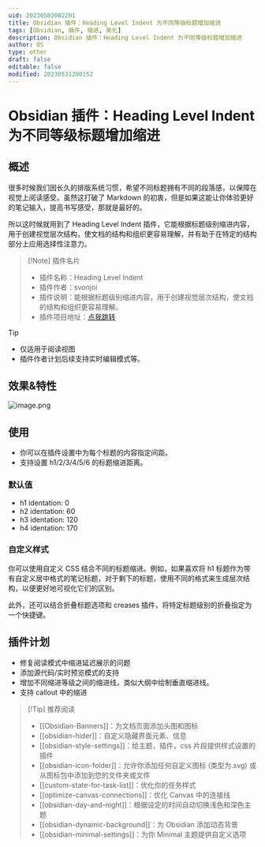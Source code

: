 ```yaml
---
uid: 20230502002201
title: Obsidian 插件：Heading Level Indent 为不同等级标题增加缩进
tags: [Obsidian, 插件, 缩进, 美化]
description: Obsidian 插件：Heading Level Indent 为不同等级标题增加缩进
author: OS
type: other
draft: false
editable: false
modified: 20230531200152
---
```


# Obsidian 插件：Heading Level Indent 为不同等级标题增加缩进

## 概述

很多时候我们因长久的排版系统习惯，希望不同标题拥有不同的段落感，以保障在视觉上阅读感受。虽然这打破了 Markdown 的初衷，但是如果这能让你体验更好的笔记输入，提高书写感受，那就是最好的。

所以这时候就用到了 Heading Level Indent 插件，它能根据标题级别缩进内容，用于创建视觉层次结构，使文档的结构和组织更容易理解，并有助于在特定的结构部分上应用选择性注意力。

> [!Note] 插件名片
> - 插件名称：Heading Level Indent
> - 插件作者：svonjoi
> - 插件说明：能根据标题级别缩进内容，用于创建视觉层次结构，使文档的结构和组织更容易理解。
> - 插件项目地址：[点我跳转](https://github.com/svonjoi/obsidian-heading-level-indent)

>[!Tip]
>- 仅适用于阅读视图
>- 插件作者计划后续支持实时编辑模式等。

## 效果&特性

![image.png](https://cdn.pkmer.cn/images/20230502003613.png!pkmer)

## 使用

- 你可以在插件设置中为每个标题的内容指定间距。
- 支持设置 h1/2/3/4/5/6 的标题缩进距离。

### 默认值

- h1 identation: 0
- h2 identation: 60
- h3 identation: 120
- h4 identation: 170

### 自定义样式

你可以使用自定义 CSS 结合不同的标题缩进。例如，如果喜欢将 h1 标题作为带有自定义居中格式的笔记标题，对于剩下的标题，使用不同的格式来生成层次结构，以便更好地可视化它们的区别。

此外，还可以结合折叠标题选项和 creases 插件，将特定标题级别的折叠指定为一个快捷键。

## 插件计划

- 修复阅读模式中缩进延迟展示的问题
- 添加源代码/实时预览模式的支持
- 增加不同缩进等级之间的缩进线，类似大纲中绘制垂直缩进线。
- 支持 callout 中的缩进

> [!Tip] 推荐阅读
> - [[Obsidian-Banners]]：为文档页面添加头图和图标
> - [[obsidian-hider]]：自定义隐藏界面元素、信息
> - [[obsidian-style-settings]]：给主题，插件，css 片段提供样式设置的插件
> - [[obsidian-icon-folder]]：允许你添加任何自定义图标 (类型为.svg) 或从图标包中添加到您的文件夹或文件
> - [[custom-state-for-task-list]]：优化你的任务样式
> - [[optimize-canvas-connections]]：优化 Canvas 中的连接线
> - [[obsidian-day-and-night]]：根据设定的时间自动切换浅色和深色主题
> - [[obsidian-dynamic-background]]：为 Obsidian 添加动态背景
> - [[obsidian-minimal-settings]]：为你 Minimal 主题提供自定义选项